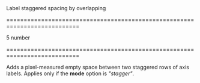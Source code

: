 <!--**
/*-------------------------------------------
    Auto-generated file. Do not modify.
-------------------------------------------

**-->
<!--d-->Label staggered spacing by overlapping<!--/d-->
===========================================================================
<!--default-->5<!--/default-->
<!--type-->number<!--/type-->
===========================================================================

<!--shortDescription-->
Adds a pixel-measured empty space between two staggered rows of axis labels. Applies only if the **mode** option is *"stagger"*.
<!--/shortDescription-->

<!--fullDescription-->

<!--/fullDescription-->